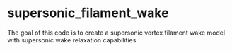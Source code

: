 # supersonic_filament_wake
The goal of this code is to create a supersonic vortex filament wake model with supersonic wake relaxation capabilities.

